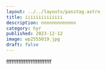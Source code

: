 ```yaml
---
layout: ../../layouts/passtag.astro
title: iiiiiiiiiiiiii
description: nnnnnnnnnnnnn
category: hyr
published: 2023-12-12
image: wp2555019.jpg
draft: false
---
```

f﻿fffffffffffffffffffffffff